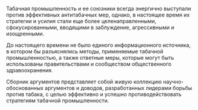 Табачная промышленность и ее союзники всегда энергично выступали против эффективных антитабачных мер, однако, в настоящее время их стратегии и усилия стали еще более целенаправленными, сфокусированными, вводящими в заблуждение, агрессивными и изощренными.
 
До настоящего времени не было единого информационного источника, в котором бы разъяснялись методы, применяемые табачной промышленностью, а также ответные меры, которые могут быть использованы правительствами и сообществом общественного здравоохранения.
 
Сборник аргументов представляет собой живую коллекцию научно-обоснованных аргументов и доводов, разработанных лидерами борьбы против табака, с целью эффективно и успешно противодействовать стратегиям табачной промышленности.